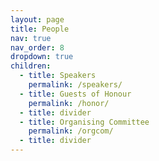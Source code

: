 ```yaml
---
layout: page
title: People
nav: true
nav_order: 8
dropdown: true
children:
  - title: Speakers
    permalink: /speakers/
  - title: Guests of Honour
    permalink: /honor/
  - title: divider
  - title: Organising Committee
    permalink: /orgcom/
  - title: divider
---
```

